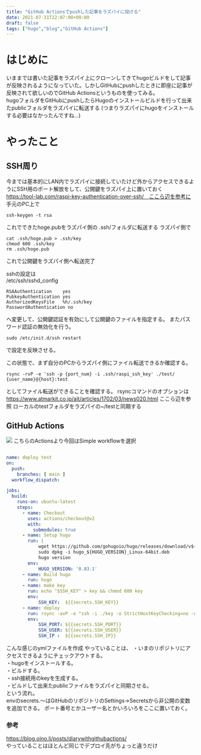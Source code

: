 ```yaml
---
title: "GitHub Actionsでpushした記事をラズパイに投げる"
date: 2021-07-31T22:07:00+09:00
draft: false
tags: ["hugo","blog","GitHub Actions"]
---
```


# はじめに
いままでは書いた記事をラズパイ上にクローンしてきてhugoビルドをして記事が反映されるようになっていた。しかしGitHubにpushしたときに即座に記事が反映されて欲しいのでGitHub Actionsというものを使ってみる。  
hugoフォルダをGitHubにpushしたらHugoのインストールビルドを行って出来たpublicフォルダをラズパイに転送する
(つまりラズパイにhugoをインストールする必要はなかったんですね…)

# やったこと
## SSH周り
今までは基本的にLAN内でラズパイに接続していたけど外からアクセスできるようにSSH用のポート解放をして、公開鍵をラズパイ上に置いておく  
https://tool-lab.com/raspi-key-authentication-over-ssh/　ここら辺を参考に
手元のPC上で
```
ssh-keygen -t rsa
```
これでできたhoge.pubをラズパイ側の .ssh/フォルダに転送する
ラズパイ側で
```
cat .ssh/hoge.pub > .ssh/key
chmod 600 .ssh/key
rm .ssh/hoge.pub
```
これで公開鍵をラズパイ側へ転送完了

sshの設定は  
/etc/ssh/sshd_config
```
RSAAuthentication    yes
PubkeyAuthentication yes
AuthorizedKeysFile   %h/.ssh/key
PasswordAuthentication no
```
へ変更して、公開鍵認証を有効にして公開鍵のファイルを指定する。
またパスワード認証の無効化を行う。

```
sudo /etc/init.d/ssh restart
```
で設定を反映させる。

この状態で、まず自分のPCからラズパイ側にファイル転送できるか確認する。

```
rsync -rvP -e 'ssh -p {port_num} -i .ssh/raspi_ssh_key' ./test/ {user_name}@{host}:test
```
としてファイル転送ができることを確認する。
rsyncコマンドのオプションは https://www.atmarkit.co.jp/ait/articles/1702/03/news020.html ここら辺を参照
ローカルのtestフォルダをラズパイの~/testと同期する

## GitHub Actions
![](../github_actions.JPG)
こちらのActionsより今回はSimple workflowを選択

```yml

name: deploy test
on:
  push:
    branches: [ main ]
  workflow_dispatch:

jobs:
  build:
    runs-on: ubuntu-latest
    steps:
      - name: Checkout
        uses: actions/checkout@v2
        with:
          submodules: true
      - name: Setup hugo
        run: |
            wget https://github.com/gohugoio/hugo/releases/download/v${HUGO_VERSION}/hugo_${HUGO_VERSION}_Linux-64bit.deb
            sudo dpkg -i hugo_${HUGO_VERSION}_Linux-64bit.deb
            hugo version
        env:
            HUGO_VERSION: '0.83.1'
      - name: Build hugo
        run: hugo
      - name: make key
        run: echo "$SSH_KEY" > key && chmod 600 key
        env: 
            SSH_KEY:  ${{secrets.SSH_KEY}}
      - name: deploy
        run: rsync -avP -e "ssh -i ./key -o StrictHostKeyChecking=no -o UserKnownHostsFile=/dev/null -p ${SSH_PORT} " ./public ${SSH_USER}@${SSH_IP}:blog/MakiBlog
        env: 
            SSH_PORT: ${{secrets.SSH_PORT}}
            SSH_USER: ${{secrets.SSH_USER}}
            SSH_IP :  ${{secrets.SSH_IP}}
```
こんな感じのymlファイルを作成
やっていることは、
・いまのリポジトリにアクセスできるようにチェックアウトする。  
・hugoをインストールする。  
・ビルドする。  
・ssh接続用のkeyを生成する。  
・ビルドして出来たpublicファイルをラズパイと同期させる。  
という流れ。  
envのsecrets.～はGitHubのリポジトリのSettings->Secretsから非公開の変数を追加できる。
ポート番号とかユーザー名とかいろいろをここに置いておく。

### 参考
https://blog.oino.li/posts/diarywithgithubactions/  
やっていることはほとんど同じでデプロイ先がちょっと違うだけ

